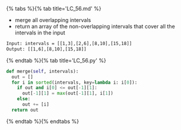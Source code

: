 {% tabs %}{% tab title='LC_56.md' %}

* merge all overlapping intervals
* return an array of the non-overlapping intervals that cover all the intervals in the input

```txt
Input: intervals = [[1,3],[2,6],[8,10],[15,18]]
Output: [[1,6],[8,10],[15,18]]
```

{% endtab %}{% tab title='LC_56.py' %}

```py
def merge(self, intervals):
  out = []
  for i in sorted(intervals, key=lambda i: i[0]):
    if out and i[0] <= out[-1][1]:
      out[-1][1] = max(out[-1][1], i[1])
    else:
      out += [i]
  return out
```

{% endtab %}{% endtabs %}
